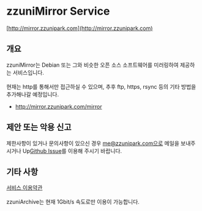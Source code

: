 # zzuniMirror Service

[http://mirror.zzunipark.com](http://mirror.zzunipark.com)

## 개요

zzuniMirror는 Debian 또는 그와 비슷한 오픈 소스 소프트웨어를 미러링하여 제공하는 서비스입니다.
<br>
<br>
현재는 http를 통해서만 접근하실 수 있으며, 추후 ftp, https, rsync 등의 기타 방법을 추가해나갈 예정입니다.

- http://mirror.zzunipark.com/mirror

## 제안 또는 악용 신고

제한사항이 있거나 문의사항이 있으신 경우 me@zzunipark.com으로 메일을 보내주시거나 Up[Github Issue](https://github.com/zzunipark/zzuniMirror/issues/new)를 이용해 주시기 바랍니다.

## 기타 사항

[서비스 이용약관](https://mirror.zzunipark.com/terms-of-service)<br>
<br>
zzuniArchive는 현재 1Gbit/s 속도로만 이용이 가능합니다.
